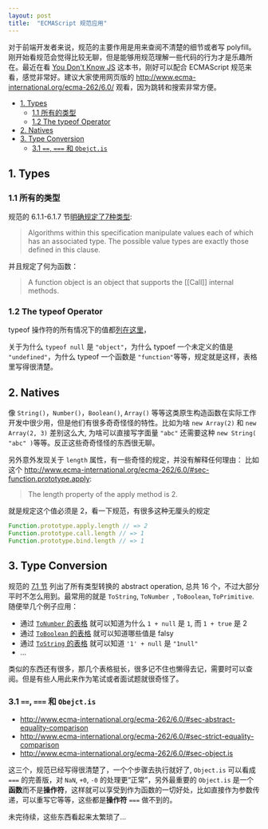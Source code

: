 ```yaml
---
layout: post
title:  "ECMAScript 规范应用"
---
```


对于前端开发者来说，规范的主要作用是用来查阅不清楚的细节或者写 polyfill。刚开始看规范会觉得比较无聊，但是能够用规范理解一些代码的行为才是乐趣所在。最近在看 [You Don't Know JS](https://github.com/getify/You-Dont-Know-JS) 这本书，刚好可以配合 ECMAScript 规范来看，感觉非常好。建议大家使用网页版的 <http://www.ecma-international.org/ecma-262/6.0/> 观看，因为跳转和搜索非常方便。

- [1. Types](#1-types)
  - [1.1 所有的类型](#11-%E6%89%80%E6%9C%89%E7%9A%84%E7%B1%BB%E5%9E%8B)
  - [1.2 The typeof Operator](#12-the-typeof-operator)
- [2. Natives](#2-natives)
- [3. Type Conversion](#3-type-conversion)
  - [3.1 `==`, `===` 和 `Obejct.is`](#31---%E5%92%8C-obejctis)

## 1. Types

### 1.1 所有的类型

规范的 6.1.1-6.1.7 节[明确规定了7种类型](http://www.ecma-international.org/ecma-262/6.0/#sec-ecmascript-language-types): 

> Algorithms within this specification manipulate values each of which has an associated type. The possible value types are exactly those defined in this clause. 

并且规定了何为函数： 

> A function object is an object that supports the [[Call]] internal methods.

### 1.2  The typeof Operator

typeof 操作符的所有情况下的值都[列在这里](<http://www.ecma-international.org/ecma-262/6.0/#sec-typeof-operator>)，

关于为什么  `typeof null` 是 `"object"`，为什么 typoef 一个未定义的值是 `"undefined"`，为什么  typeof 一个函数是 `"function"`等等，规定就是这样，表格里写得很清楚。

## 2. Natives

像 `String()`，`Number()`，`Boolean()`, `Array()` 等等这类原生构造函数在实际工作开发中很少用，但是他们有很多奇奇怪怪的特性。比如为啥 `new Array(2)` 和 `new Array(2, 3)` 差别这么大, 为啥可以直接写字面量 `"abc"` 还需要这种 `new String( "abc" )`等等。反正这些奇奇怪怪的东西很无聊。

另外意外发现关于 `length` 属性，有一些奇怪的规定，并没有解释任何理由：
比如这个 <http://www.ecma-international.org/ecma-262/6.0/#sec-function.prototype.apply>: 

> The length property of the apply method is 2.

就是规定这个值必须是 2，看一下规范，有很多这种无厘头的规定

```javascript
Function.prototype.apply.length // => 2
Function.prototype.call.length // => 1
Function.prototype.bind.length // => 1
```

## 3. Type Conversion

规范的 [7.1 节](http://www.ecma-international.org/ecma-262/6.0/#sec-type-conversion) 列出了所有类型转换的 abstract operation, 总共 16 个，不过大部分平时不怎么用到。最常用的就是 `ToString`, `ToNumber `, `ToBoolean`, `ToPrimitive`.随便举几个例子应用：

* 通过 [`ToNumber` 的表格](http://www.ecma-international.org/ecma-262/6.0/#sec-tonumber) 就可以知道为什么 `1 + null` 是 `1`, 而 `1 + true` 是 2
* 通过 [`ToBoolean` 的表格](http://www.ecma-international.org/ecma-262/6.0/#sec-toboolean) 就可以知道哪些值是 falsy 
* 通过 [`ToString` 的表格](http://www.ecma-international.org/ecma-262/6.0/#sec-tostring) 就可以知道 `'1' + null` 是 `"1null"`
* ...

类似的东西还有很多，那几个表格挺长，很多记不住也懒得去记，需要时可以查阅。但是有些人用此来作为笔试或者面试题就很奇怪了。

### 3.1 `==`, `===` 和 `Obejct.is`

* <http://www.ecma-international.org/ecma-262/6.0/#sec-abstract-equality-comparison>
* <http://www.ecma-international.org/ecma-262/6.0/#sec-strict-equality-comparison>
* <http://www.ecma-international.org/ecma-262/6.0/#sec-object.is>
  
这三个，规范已经写得很清楚了，一个个步骤去执行就好了, `Object.is` 可以看成 `===` 的完善版，对 `NaN`, `+0`, `-0` 的处理更“正常”，另外最重要的 `Object.is` 是一个**函数**而不是**操作符**，这样就可以享受到作为函数的一切好处，比如直接作为参数传递，可以重写它等等，这些都是**操作符** `===` 做不到的。

未完待续，这些东西看起来太繁琐了...

